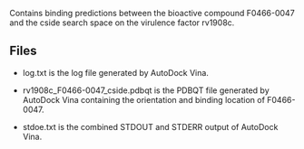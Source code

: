 Contains binding predictions between the bioactive compound F0466-0047 and the cside search space on the virulence factor rv1908c.

## Files

- log.txt is the log file generated by AutoDock Vina.

- rv1908c_F0466-0047_cside.pdbqt is the PDBQT file generated by AutoDock Vina containing the orientation and binding location of F0466-0047.

- stdoe.txt is the combined STDOUT and STDERR output of AutoDock Vina.

